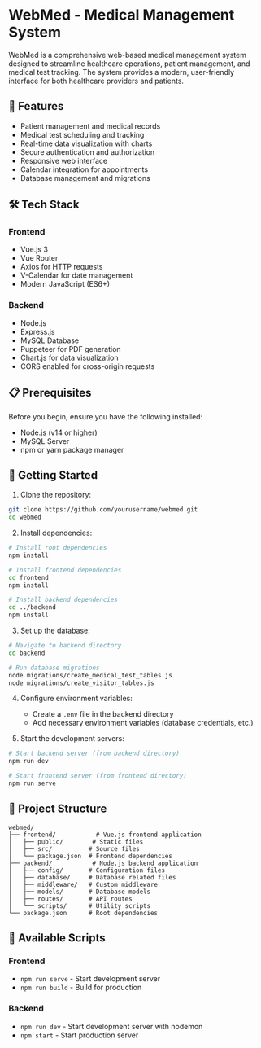 # WebMed - Medical Management System

WebMed is a comprehensive web-based medical management system designed to streamline healthcare operations, patient management, and medical test tracking. The system provides a modern, user-friendly interface for both healthcare providers and patients.

## 🚀 Features

- Patient management and medical records
- Medical test scheduling and tracking
- Real-time data visualization with charts
- Secure authentication and authorization
- Responsive web interface
- Calendar integration for appointments
- Database management and migrations

## 🛠️ Tech Stack

### Frontend
- Vue.js 3
- Vue Router
- Axios for HTTP requests
- V-Calendar for date management
- Modern JavaScript (ES6+)

### Backend
- Node.js
- Express.js
- MySQL Database
- Puppeteer for PDF generation
- Chart.js for data visualization
- CORS enabled for cross-origin requests

## 📋 Prerequisites

Before you begin, ensure you have the following installed:
- Node.js (v14 or higher)
- MySQL Server
- npm or yarn package manager

## 🚀 Getting Started

1. Clone the repository:
```bash
git clone https://github.com/yourusername/webmed.git
cd webmed
```

2. Install dependencies:
```bash
# Install root dependencies
npm install

# Install frontend dependencies
cd frontend
npm install

# Install backend dependencies
cd ../backend
npm install
```

3. Set up the database:
```bash
# Navigate to backend directory
cd backend

# Run database migrations
node migrations/create_medical_test_tables.js
node migrations/create_visitor_tables.js
```

4. Configure environment variables:
   - Create a `.env` file in the backend directory
   - Add necessary environment variables (database credentials, etc.)

5. Start the development servers:
```bash
# Start backend server (from backend directory)
npm run dev

# Start frontend server (from frontend directory)
npm run serve
```

## 📁 Project Structure

```
webmed/
├── frontend/           # Vue.js frontend application
│   ├── public/        # Static files
│   ├── src/          # Source files
│   └── package.json  # Frontend dependencies
├── backend/           # Node.js backend application
│   ├── config/       # Configuration files
│   ├── database/     # Database related files
│   ├── middleware/   # Custom middleware
│   ├── models/       # Database models
│   ├── routes/       # API routes
│   └── scripts/      # Utility scripts
└── package.json      # Root dependencies
```

## 🔧 Available Scripts

### Frontend
- `npm run serve` - Start development server
- `npm run build` - Build for production

### Backend
- `npm run dev` - Start development server with nodemon
- `npm start` - Start production server

